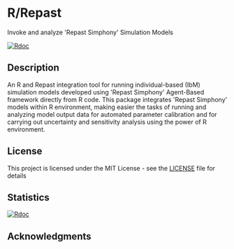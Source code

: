 # R/Repast  

Invoke and analyze 'Repast Simphony' Simulation Models 

[![Rdoc](http://www.rdocumentation.org/badges/version/rrepast)](http://www.rdocumentation.org/packages/rrepast)

## Description

An R and Repast integration tool for running individual-based
(IbM) simulation models developed using 'Repast Simphony' Agent-Based framework
directly from R code. This package integrates 'Repast Simphony' models within
R environment, making easier the tasks of running and analyzing model output
data for automated parameter calibration and for carrying out uncertainty and
sensitivity analysis using the power of R environment.

## License

This project is licensed under the MIT License - see the [LICENSE](LICENSE) file for details

## Statistics 

[![Rdoc](http://www.rdocumentation.org/badges/version/rrepast)](http://www.rdocumentation.org/packages/rrepast)

## Acknowledgments

